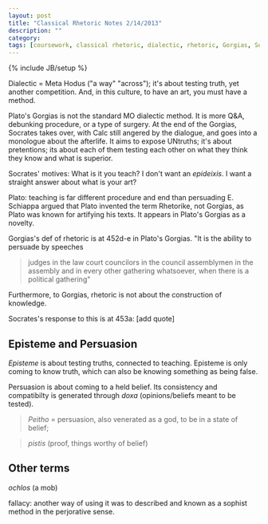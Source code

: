 ```yaml
---
layout: post
title: "Classical Rhetoric Notes 2/14/2013"
description: ""
category: 
tags: [coursework, classical rhetoric, dialectic, rhetoric, Gorgias, Socrates]
---
```

{% include JB/setup %}

Dialectic = Meta Hodus ("a way" "across"); it's about testing truth, yet another competition. And, in this culture, to have an art, you must have a method.

Plato's Gorgias is not the standard MO dialectic method. It is more Q&A, debunking procedure, or a type of surgery. At the end of the Gorgias, Socrates takes over, with Calc still angered by the dialogue, and goes into a monologue about the afterlife. It aims to expose UNtruths; it's about pretentions; its about each of them testing each other on what they think they know and what is superior.

Socrates' motives: What is it you teach? I don't want an *epideixis*. I want a straight answer about what is your art?

Plato: teaching is far different procedure and end than persuading
E. Schiappa argued that Plato invented the term Rhetorike, not Gorgias, as Plato was known for artifying his texts. It appears in Plato's Gorgias as a novelty.

Gorgias's def of rhetoric is at 452d-e in Plato's Gorgias. "It is the ability to persuade by speeches
> judges in the law court
> councilors in the council
> assemblymen in the assembly
> and in every other gathering whatsoever, when there is a political gathering"

Furthermore, to Gorgias, rhetoric is not about the construction of knowledge.

Socrates's response to this is at 453a: [add quote]

## Episteme and Persuasion
*Episteme* is about testing truths, connected to teaching. Episteme is only coming to know truth, which can also be knowing something as being false.

Persuasion is about coming to a held belief. Its consistency and compatibilty is generated through *doxa* (opinions/beliefs meant to be tested). 
>*Peitho* = persuasion, also venerated as a god, to be in a state of belief;

>*pistis* (proof, things worthy of belief)

## Other terms
*ochlos* (a mob)

fallacy: another way of using it was to described and known as a sophist method in the perjorative sense.
